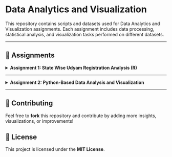 # Data Analytics and Visualization

This repository contains scripts and datasets used for Data Analytics and Visualization assignments. Each assignment includes data processing, statistical analysis, and visualization tasks performed on different datasets.

---

## 📌 Assignments

<details>
  <summary><strong>Assignment 1: State Wise Udyam Registration Analysis (R)</strong></summary>

### **Description**
This assignment focuses on analyzing the **State Wise Udyam Registration Details** dataset from the **Ministry of Micro, Small & Medium Enterprises (MSME)** Udyam Registration platform. The analysis covers data processing, statistical analysis, and visualization.

### **Dataset**
The dataset includes six key fields:
- **Micro**
- **Small**
- **Medium**
- **Total Udyam**
- **IMEs (UAP)**
- **Total MSMEs**

📌 Dataset Links:
- [Udyam Registration Dashboard](https://dashboard.msme.gov.in/Udyam_Statewise.aspx)
- [Udyam Registration on Data.gov.in](https://www.data.gov.in/catalog/udyam-registration-msme-registration)

### **Features & Functionality**
✅ **Data Import and Preprocessing**
- Reads the dataset from a CSV file.
- Displays raw data.
- Removes the last row (Total) to avoid skewing analysis.
- Converts numeric columns to integer format after removing commas.

✅ **Descriptive Statistics Calculation**
- Computes **Mean, Median, Variance, and Standard Deviation** for numerical columns.
- Displays structured summary statistics.

✅ **Correlation Analysis**
- Computes correlation between fields.
- Generates and prints a **Correlation Matrix** to understand interdependencies.

### **How to Run the Code**
```bash
git clone <repository-url>
```
1. Open **R environment** or **RStudio**.
2. Load the necessary package:
```r
library(dplyr)
```
3. Run the script in **R**.
</details>

---

<details>
  <summary><strong>Assignment 2: Python-Based Data Analysis and Visualization</strong></summary>

### **Overview**
This repository contains the data analysis and visualization assignment completed by **Omni Manwani (202211060)**. The notebook provides insights using Python-based data processing and visualization tools.

### **Installation & Setup**
To run this project, you need Python and Jupyter Notebook installed. You can set up the required environment by following these steps:

#### Prerequisites
- Python 3.x
- Jupyter Notebook
- Required Python libraries

#### Installing Dependencies
To install all required libraries, run:
```bash
pip install pandas numpy matplotlib seaborn
```

### **Usage**
#### Running the Notebook
1. Clone this repository:
```bash
git clone <repo-url>
```
2. Navigate to the project folder:
```bash
cd <repo-folder>
```
3. Open Jupyter Notebook:
```bash
jupyter notebook
```
4. Open `DAV2.ipynb` and run the cells sequentially.

### **Data Analysis & Visualization Steps**
The notebook includes:
1. **Installing and Loading Necessary Libraries**
2. **Loading the Dataset**
3. **Data Cleaning and Preprocessing**
4. **Exploratory Data Analysis (EDA)**
5. **Visualizations using Matplotlib and Seaborn**
6. **Conclusions and Insights**

### **Results**
- Key findings and observations based on the dataset.
- Graphical representation of trends and patterns.
</details>

---

## 📌 Contributing
Feel free to **fork** this repository and contribute by adding more insights, visualizations, or improvements!

## 📌 License
This project is licensed under the **MIT License**.

